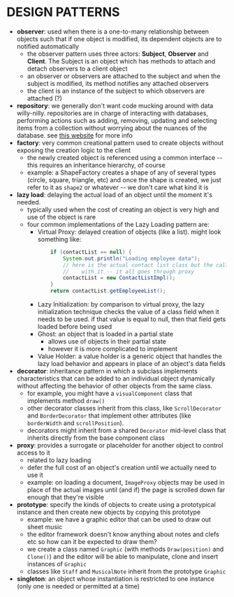 # DESIGN PATTERNS

* **observer**: used when there is a one-to-many relationship between objects such that if one object is modified, its dependent objects are to notified automatically
    - the observer pattern uses three actors: **Subject**, **Observer** and **Client**. The Subject is an object which has methods to attach and detach observers to a client object
    - an observer or observers are attached to the subject and when the subject is modified, its method notifies any attached observers
    - the client is an instance of the subject to which observers are attached (?)
* **repository**: we generally don't want code mucking around with data willy-nilly. repositories are in charge of interacting with databases, performing actions such as adding, removing, updating and selecting items from a collection without worrying about the nuances of the database. see [this website](https://deviq.com/repository-pattern/) for more info
* **factory**: very common creational pattern used to create objects without exposing the creation logic to the client
    - the newly created object is referenced using a common interface -- this requires an inheritance hierarchy, of course
    - example: a ShapeFactory creates a shape of any of several types (circle, square, triangle, etc) and once the shape is created, we just refer to it as `shape2` or whatever -- we don't care what kind it is
* **lazy load**: delaying the actual load of an object until the moment it's needed.
    - typically used when the cost of creating an object is very high and use of the object is rare
    - four common implementations of the Lazy Loading pattern are:
        * Virtual Proxy: delayed creation of objects (like a list). might look something like:
            ```java
                if (contactList == null) {
                    System.out.println("Loading employee data");
                    // here is the actual contact list class but the calling procedure never actually interacts
                    //    with it -- it all goes through proxy
                    contactList = new ContactListImpl();
                }
                return contactList.getEmployeeList();
            ```
        * Lazy Initialization: by comparison to virtual proxy, the lazy initialization technique checks the value of a class field when it needs to be used. if that value is equal to null, then that field gets loaded before being used
        * Ghost: an object that is loaded in a partial state
            - allows use of objects in their partial state
            - however it is more complicated to implement
        * Value Holder: a value holder is a generic object that handles the lazy load behavior and appears in place of an object's data fields
* **decorator**: inheritance pattern in which a subclass implements characteristics that can be added to an individual object dynamically without affecting the behavior of other objects from the same class.
    - for example, you might have a `visualComponent` class that implements method `draw()`
    - other decorator classes inherit from this class, like `ScrollDecorator` and `BorderDecorator` that implement other attributes (like `borderWidth` and `scrollPosition`).
    - decorators might inherit from a shared `Decorator` mid-level class that inherits directly from the base component class
* **proxy**: provides a surrogate or placeholder for another object to control access to it
    - related to lazy loading
    - defer the full cost of an object's creation until we actually need to use it
    - example: on loading a document, `ImageProxy` objects may be used in place of the actual images until (and if) the page is scrolled down far enough that they're visible
* **prototype**: specify the kinds of objects to create using a prototypical instance and then create new objects by copying this prototype
    - example: we have a graphic editor that can be used to draw out sheet music
    - the editor framework doesn't know anything about notes and clefs etc so how can it be expected to draw them?
    - we create a class named `Graphic` (with methods `Draw(position)` and `Clone()`) and the editor will be able to manipulate, clone and insert instances of `Graphic`
    - classes like `Staff` and `MusicalNote` inherit from the prototype `Graphic` 
* **singleton**: an object whose instantiation is restricted to one instance (only one is needed or permitted at a time)
